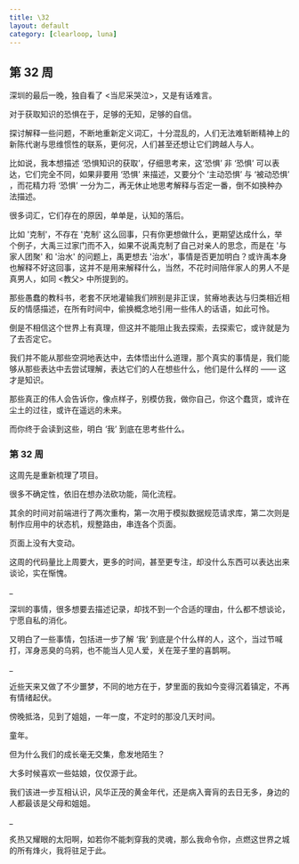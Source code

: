 ```yaml
---
title: \32
layout: default
category: [clearloop, luna]
---
```


## 第 32 周

深圳的最后一晚，独自看了 \<当尼采哭泣\>，又是有话难言。

对于获取知识的恐惧在于，足够的无知，足够的自信。

探讨解释一些问题，不断地重新定义词汇，十分混乱的，人们无法难斩断精神上的新陈代谢与思维惯性的联系，更何况，人们甚至还想让它们跨越人与人。

比如说，我本想描述 ‘恐惧知识的获取’，仔细思考来，这‘恐惧’ 非 ‘恐惧’ 可以表达，它们完全不同，如果非要用 ‘恐惧’ 来描述，又要分个 ‘主动恐惧’ 与 ‘被动恐惧’ ，而花精力将 ‘恐惧’ 一分为二，再无休止地思考解释与否定一番，倒不如换种办法描述。

很多词汇，它们存在的原因，单单是，认知的落后。

比如 '克制'，不存在 '克制' 这么回事，只有你更想做什么，更期望达成什么，举个例子，大禹三过家门而不入，如果不说禹克制了自己对亲人的思念，而是在 '与家人团聚' 和 '治水' 的问题上，禹更想去 '治水'，事情是否更加明白？或许禹本身也解释不好这回事，这并不是用来解释什么，当然，不花时间陪伴家人的男人不是真男人，如同 \<教父\> 中所提到的。

那些愚蠢的教科书，老套不厌地灌输我们辨别是非正误，贫瘠地表达与归类相近相反的情感描述，在所有时间中，偷换概念地引用一些伟人的话语，如此可怜。

倒是不相信这个世界上有真理，但这并不能阻止我去探索，去探索它，或许就是为了去否定它。

我们并不能从那些空洞地表达中，去体悟出什么道理，那个真实的事情是，我们能够从那些表达中去尝试理解，表达它们的人在想些什么，他们是什么样的 —— 这才是知识。

那些真正的伟人会告诉你，像点样子，别模仿我，做你自己，你这个蠢货，或许在尘土的过往，或许在遥远的未来。

而你终于会读到这些，明白 ‘我’ 到底在思考些什么。


### 第 32 周

这周先是重新梳理了项目。


很多不确定性，依旧在想办法砍功能，简化流程。

其余的时间对前端进行了两次重构，第一次用于模拟数据规范请求库，第二次则是制作应用中的状态机，规整路由，串连各个页面。

页面上没有大变动。

这周的代码量比上周要大，更多的时间，甚至更专注，却没什么东西可以表达出来谈论，实在惭愧。


_

深圳的事情，很多想要去描述记录，却找不到一个合适的理由，什么都不想谈论，宁愿自私的消化。

又明白了一些事情，包括进一步了解 ‘我’ 到底是个什么样的人，这个，当过节喊打，浑身恶臭的乌鸦，也不能当人见人爱，关在笼子里的喜鹊啊。


_

近些天来又做了不少噩梦，不同的地方在于，梦里面的我如今变得沉着镇定，不再有情绪起伏。

傍晚抵洛，见到了姐姐，一年一度，不定时的那没几天时间。

童年。

但为什么我们的成长毫无交集，愈发地陌生？

大多时候喜欢一些姑娘，仅仅源于此。

我们该进一步互相认识，风华正茂的黄金年代，还是病入膏肓的去日无多，身边的人都最该是父母和姐姐。

_

炙热又耀眼的太阳啊，如若你不能刺穿我的灵魂，那么我命令你，点燃这世界之城的所有烽火，我将驻足于此。
